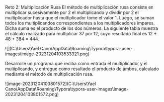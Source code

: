 Reto 2: Multiplicación Rusa
El método de multiplicación rusa consiste en multiplicar sucesivamente por 2 el multiplicando y dividir por 2 el multiplicador hasta que el multiplicador tome el valor 1.
Luego, se suman todos los multiplicandos correspondientes a los multiplicadores impares.
Dicha suma es el producto de los dos números. La siguiente tabla muestra el cálculo realizado para multiplicar 37 por 12, cuyo resultado final es 12 + 48 + 384 = 444.



![](C:\Users\Yael Cano\AppData\Roaming\Typora\typora-user-images\image-20231204103533321.png)

Desarrolle un programa que reciba como entrada el multiplicador y el multiplicando, y entregue como resultado el producto de ambos, calculado mediante el método de multiplicación rusa.

![image-20231204103801572](C:\Users\Yael Cano\AppData\Roaming\Typora\typora-user-images\image-20231204103801572.png)